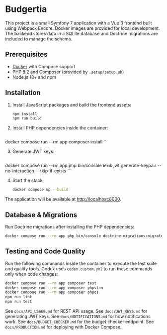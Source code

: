 # Budgertia

This project is a small Symfony 7 application with a Vue 3 frontend built
using Webpack Encore. Docker images are provided for local development. The
backend stores data in a SQLite database and Doctrine migrations are included
to manage the schema.

## Prerequisites

- [Docker](https://docs.docker.com/get-docker/) with Compose support
- PHP 8.2 and Composer (provided by `.setup/setup.sh`)
- Node.js 18+ and npm

## Installation

1. Install JavaScript packages and build the frontend assets:

   ```bash
   npm install
   npm run build
   ```

2. Install PHP dependencies inside the container:

    ```bash
docker compose run --rm app composer install
    ```

3. Generate JWT keys:

    ```bash
docker compose run --rm app php bin/console lexik:jwt:generate-keypair --no-interaction --skip-if-exists
    ```

4. Start the stack:

    ```bash
    docker compose up --build
    ```

The application will be available at [http://localhost:8000](http://localhost:8000).

## Database & Migrations

Run Doctrine migrations after installing the PHP dependencies:

```bash
docker compose run --rm app php bin/console doctrine:migrations:migrate
```

## Testing and Code Quality

Run the following commands inside the container to execute the test suite and quality tools. Codex uses `codex.custom.yml` to run these commands only when code changes:

```bash
docker compose run --rm app composer test
docker compose run --rm app composer phpstan
docker compose run --rm app composer phpcs
npm run lint
npm run test
```

See `docs/API_USAGE.md` for REST API usage.
See `docs/JWT_KEYS.md` for generating JWT keys.
See `docs/NOTIFICATIONS.md` for how notifications work.
See `docs/BUDGET_CHECKER.md` for the budget checker endpoint.
See `docs/PRODUCTION.md` for deploying with Docker Compose.
